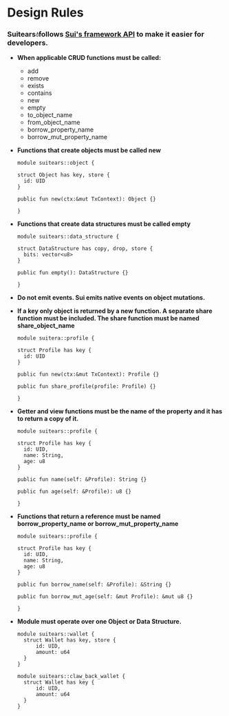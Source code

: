 # Design Rules

### Suitears💧follows [Sui's framework API](https://github.com/MystenLabs/sui/tree/main/crates/sui-framework/packages/sui-framework) to make it easier for developers.

- **When applicable CRUD functions must be called:**

  - add
  - remove
  - exists
  - contains
  - new
  - empty
  - to_object_name
  - from_object_name
  - borrow_property_name
  - borrow_mut_property_name

- **Functions that create objects must be called new**

  ```Move
  module suitears::object {

  struct Object has key, store {
  	id: UID
  }

  public fun new(ctx:&mut TxContext): Object {}

  }
  ```

- **Functions that create data structures must be called empty**

  ```Move
  module suitears::data_structure {

  struct DataStructure has copy, drop, store {
  	bits: vector<u8>
  }

  public fun empty(): DataStructure {}

  }
  ```

- **Do not emit events. Sui emits native events on object mutations.**

- **If a key only object is returned by a new function. A separate share function must be included. The share function must be named share_object_name**

  ```Move
  module suitera::profile {

  struct Profile has key {
  	id: UID
  }

  public fun new(ctx:&mut TxContext): Profile {}

  public fun share_profile(profile: Profile) {}

  }
  ```

- **Getter and view functions must be the name of the property and it has to return a copy of it.**

  ```Move
  module suitears::profile {

  struct Profile has key {
  	id: UID,
  	name: String,
  	age: u8
  }

  public fun name(self: &Profile): String {}

  public fun age(self: &Profile): u8 {}

  }
  ```

- **Functions that return a reference must be named borrow_property_name or borrow_mut_property_name**

  ```Move
  module suitears::profile {

  struct Profile has key {
  	id: UID,
  	name: String,
  	age: u8
  }

  public fun borrow_name(self: &Profile): &String {}

  public fun borrow_mut_age(self: &mut Profile): &mut u8 {}

  }
  ```

- **Module must operate over one Object or Data Structure.**

  ```Move
  module suitears::wallet {
  	struct Wallet has key, store {
  		id: UID,
  		amount: u64
  	}
  }

  module suitears::claw_back_wallet {
  	struct Wallet has key {
  		id: UID,
  		amount: u64
  	}
  }
  ```
